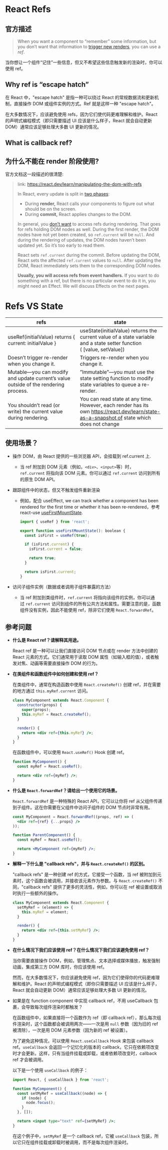 # React Refs

## 官方描述

> When you want a component to “remember” some information, but you don’t want that information to [trigger new renders](https://react.dev/learn/render-and-commit), you can use a *ref*.
> 

当你想让一个组件“记住”一些信息，但又不希望这些信息触发新的渲染时，你可以使用 ref。

## Why ref is “escape hatch”

在 React 中，"escape hatch" 是指一种可以绕过 React 的常规数据流和更新机制，直接操作 DOM 或组件实例的方式。Ref 就是这样一种 "escape hatch"。

在大多数情况下，应该避免使用 refs，因为它们使代码更难理解和维护。React 的声明式编程模式（即只需要描述 UI 应该是什么样子，React 就会自动更新 DOM）通常应该足够处理大多数 UI 更新的情况。

## What is callback ref?

## 为什么不能在 render 阶段使用?

官方文档这一段描述的很清楚:

> link: https://react.dev/learn/manipulating-the-dom-with-refs
> 
> 
> In React, every update is split in [two phases](https://react.dev/learn/render-and-commit#step-3-react-commits-changes-to-the-dom):
> 
> - During **render,** React calls your components to figure out what should be on the screen.
> - During **commit,** React applies changes to the DOM.
> 
> In general, you [don’t want](https://react.dev/learn/referencing-values-with-refs#best-practices-for-refs) to access refs during rendering. That goes for refs holding DOM nodes as well. During the first render, the DOM nodes have not yet been created, so `ref.current` will be `null`. And during the rendering of updates, the DOM nodes haven’t been updated yet. So it’s too early to read them.
> 
> React sets `ref.current` during the commit. Before updating the DOM, React sets the affected `ref.current` values to `null`. After updating the DOM, React immediately sets them to the corresponding DOM nodes.
> 
> **Usually, you will access refs from event handlers.** If you want to do something with a ref, but there is no particular event to do it in, you might need an Effect. We will discuss Effects on the next pages.
> 

# Refs VS State

| refs | state |
| --- | --- |
| useRef(initialValue) returns { current: initialValue } | useState(initialValue) returns the current value of a state variable and a state setter function ( [value, setValue]) |
| Doesn’t trigger re-render when you change it. | Triggers re-render when you change it. |
| Mutable—you can modify and update current’s value outside of the rendering process. | ”Immutable”—you must use the state setting function to modify state variables to queue a re-render. |
| You shouldn’t read (or write) the current value during rendering. | You can read state at any time. However, each render has its own https://react.dev/learn/state-as-a-snapshot of state which does not change |

## 使用场景？

- 操作 DOM，由 React 提供的一些浏览器 API，会挂载到 ref.current 上.
    - 当 ref 附加到 DOM 元素（例如，`<div>`、`<input>`等）时，`ref.current` 将指向该 DOM 元素。你可以通过 `ref.current` 访问到所有的原生 DOM API。
- 跟踪组件中的状态，但又不触发组件重新渲染
    - 例如，配合 useEffect, we can track whether a component has been rendered for the first time or whether it has been re-rendered，参考 react-use [useFirstMountState](https://github.com/streamich/react-use/blob/master/docs/useUpdateEffect.md).
        
        ```jsx
        import { useRef } from 'react';
        
        export function useFirstMountState(): boolean {
          const isFirst = useRef(true);
        
          if (isFirst.current) {
            isFirst.current = false;
        
            return true;
          }
        
          return isFirst.current;
        }
        ```
        
- 访问子组件实例（数据或者调用子组件暴露的方法）
    - 当 ref 附加到类组件时，`ref.current` 将指向该组件的实例，你可以通过 `ref.current` 访问到组件的所有公共方法和属性。需要注意的是，函数组件没有实例，因此不能使用 ref，除非它们使用 `React.forwardRef`。
    

## 参考问题

- **什么是 React ref？请解释其用途。**
    
    React ref 是一种可以让我们直接访问 DOM 节点或在 render 方法中创建的 React 元素的方式。它们通常用于读取 DOM 属性（如输入框的值），或者触发对焦、动画等需要直接操作 DOM 的行为。
    
- **在类组件和函数组件中如何创建和使用 ref？**
    
    在类组件中，通常在构造函数中使用 `React.createRef()` 创建 ref，并在需要的地方通过 `this.myRef.current` 访问。
    
    ```jsx
    class MyComponent extends React.Component {
      constructor(props) {
        super(props);
        this.myRef = React.createRef();
      }
    
      render() {
        return <div ref={this.myRef} />;
      }
    }
    
    ```
    
    在函数组件中，可以使用 `React.useRef()` Hook 创建 ref。
    
    ```jsx
    function MyComponent() {
      const myRef = React.useRef();
    
      return <div ref={myRef} />;
    }
    
    ```
    
- **什么是 `React.forwardRef`？请给出一个使用它的场景。**
    
    `React.forwardRef` 是一种特殊的 React API，它可以让你将 ref 从父组件传递到子组件。这在你需要在父组件中访问子组件的 DOM 节点时非常有用。
    
    ```jsx
    const MyComponent = React.forwardRef((props, ref) => (
      <div ref={ref} {...props} />
    ));
    
    function ParentComponent() {
      const myRef = React.useRef();
    
      return <MyComponent ref={myRef} />;
    }
    
    ```
    
- **解释一下什么是 "callback refs"，并与 `React.createRef()` 的区别。**
    
    "callback refs" 是一种创建 ref 的方式，它接受一个函数，当 ref 被附加到元素时，这个函数会被调用，并接收该元素作为参数。与 `React.createRef()` 不同，"callback refs" 提供了更多的灵活性，例如，你可以在 ref 被设置或取消时执行一些额外的操作。
    
    ```jsx
    class MyComponent extends React.Component {
      setMyRef = (element) => {
        this.myRef = element;
      }
    
      render() {
        return <div ref={this.setMyRef} />;
      }
    }
    
    ```
    
- **在什么情况下我们应该使用 ref？在什么情况下我们应该避免使用 ref？**
    
    当你需要直接操作 DOM，例如，管理焦点、文本选择或媒体播放，触发强制动画，集成第三方 DOM 库时，你应该使用 ref。
    
    然而，在大多数情况下，你应该避免使用 ref，因为它们使得你的代码更难理解和维护。React 的声明式编程模式（即你只需要描述 UI 应该是什么样子，React 就会自动更新 DOM）通常应该足够处理大多数 UI 更新的情况。
    
- 如果是在 function component 中实现 callback ref，不用 useCallback 包裹，会导致每次组件渲染时都触发？
    
    在函数组件中，如果直接将一个函数作为 ref（即 callback ref），那么每次组件渲染时，这个函数都会被调用两次——一次是用 `null` 参数（因为旧的 ref 被清除），一次是用 DOM 元素参数（因为新的 ref 被设置）。
    
    为了避免这种情况，可以使用 `React.useCallback` Hook 来包装 callback ref。`useCallback` 会返回一个记忆化的版本的 callback，它只在依赖项改变时才会更新。这样，只有当组件挂载或卸载，或者依赖项改变时，callback ref 才会被调用。
    
    以下是一个使用 `useCallback` 的例子：
    
    ```jsx
    import React, { useCallback } from 'react';
    
    function MyComponent() {
      const setMyRef = useCallback((node) => {
        if (node) {
          node.focus();
        }
      }, []);
    
      return <input type="text" ref={setMyRef} />;
    }
    
    ```
    
    在这个例子中，`setMyRef` 是一个 callback ref，它被 `useCallback` 包装，所以它只在组件挂载或卸载时被调用，而不是每次组件渲染时。